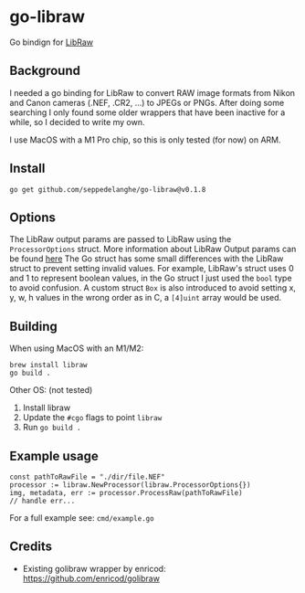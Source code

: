 # go-libraw
Go bindign for [LibRaw](https://www.libraw.org/)

## Background
I needed a go binding for LibRaw to convert RAW image formats from Nikon and Canon cameras (.NEF, .CR2, ...) to JPEGs or PNGs.
After doing some searching I only found some older wrappers that have been inactive for a while, so I decided to write my own.

I use MacOS with a M1 Pro chip, so this is only tested (for now) on ARM.

## Install
`go get github.com/seppedelanghe/go-libraw@v0.1.8`

## Options
The LibRaw output params are passed to LibRaw using the `ProcessorOptions` struct. More information about LibRaw Output params can be found [here](https://www.libraw.org/docs/API-datastruct-eng.html#libraw_output_params_t)
The Go struct has some small differences with the LibRaw struct to prevent setting invalid values. 
For example, LibRaw's struct uses 0 and 1 to represent boolean values, in the Go struct I just used the `bool` type to avoid confusion.
A custom struct `Box` is also introduced to avoid setting x, y, w, h values in the wrong order as in C, a `[4]uint` array would be used.

## Building
When using MacOS with an M1/M2:
```
brew install libraw
go build .
```

Other OS: (not tested)
1. Install libraw
2. Update the `#cgo` flags to point `libraw`
3. Run `go build .`

## Example usage
```
const pathToRawFile = "./dir/file.NEF"
processor := libraw.NewProcessor(libraw.ProcessorOptions{})
img, metadata, err := processor.ProcessRaw(pathToRawFile)
// handle err...
```

For a full example see: `cmd/example.go`


## Credits
- Existing golibraw wrapper by enricod: https://github.com/enricod/golibraw
